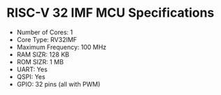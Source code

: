 # RISC-V 32 IMF MCU Specifications
  - Number of Cores: 1
  - Core Type: RV32IMF
  - Maximum Frequency: 100 MHz
  - RAM SIZR: 128 KB
  - ROM SIZR: 1 MB
  - UART: Yes
  - QSPI: Yes
  - GPIO: 32 pins (all with PWM)

